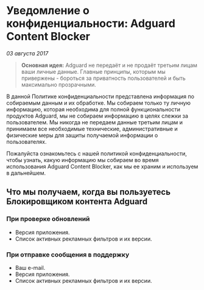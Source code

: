 # Уведомление о конфиденциальности: Adguard Content Blocker 
*03 августа 2017*
> **Основная идея:** Adguard не передаёт и не продаёт третьим лицам ваши личные данные. Главные принципы, которым мы привержены - бороться за приватность пользователей и быть максимально прозрачными.

В данной Политике конфиденциальности представлена информация по собираемым данным и их обработке. Мы собираем только ту личную информацию, которая необходима для полной функциональности продуктов Adguard, мы не собираем информацию в целях слежки за пользователем. Мы никогда не передаем данные третьим лицам и принимаем все необходимые технические, административные и физические меры для защиты получаемой информации о пользователях.

Пожалуйста ознакомьтесь с нашей политикой конфиденциальности, чтобы узнать, какую информацию мы собираем во время использования Adguard Content Blocker, как мы ее храним и используем в дальнейшем.

## Что мы получаем, когда вы пользуетесь Блокировщиком контента Adguard
### При проверке обновлений
* Версия приложения.
* Список активных рекламных фильтров и их версии.

### При отправке сообщения в поддержку
* Ваш e-mail.
* Версия приложения.
* Список активных рекламных фильтров и их версии.

